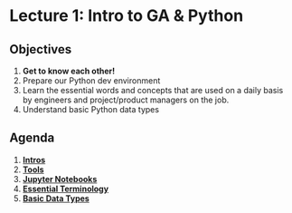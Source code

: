 <!---
{"next":"Lectures_class2/Lecture2.md","title":"Intro to GA & Python - 5/21"}
-->

# Lecture 1: Intro to GA & Python

## Objectives

1. **Get to know each other!**
2. Prepare our Python dev environment
3. Learn the essential words and concepts that are used on a daily basis by engineers and project/product managers on the job.
4. Understand basic Python data types

## Agenda

1. **[Intros](https://mottaquikarim.github.io/rehearsal/public/stage.html?source=o66ry#/)**
2. **[Tools](../Intro/tools.md)**
4. **[Jupyter Notebooks](../Intro/jupyter_notebooks.md)**
5. **[Essential Terminology](../Topics/nb/essential_terminology.md)**
6. **[Basic Data Types](../Topics/nb/basic_data_types.md)**


